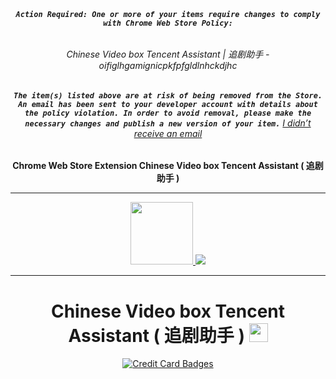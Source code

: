 
<!--
                               master
<p align="center">
  <a href="https://chrome.google.com/webstore/detail/video-box-tencent-assista/oifiglhgamignicpkfpfgldlnhckdjhc?hl=zh-CN">
    <img src="https://raw.githubusercontent.com/Download-Browser-Extensions/VideoBox-Tencent-Assistant/1.5.4.3/img/128.png" alt="Chrome Web Store Extension Chinese Video box Tencent Assistan ( 追剧助手 )"  />
  </a>
 <strong> Chrome Web Store Extension Chinese Video box Tencent Assistant  ( 追剧助手 ) </strong>
</p>
-->

<div align="center">

 <br /> <p>


###### **`Action Required: One or more of your items require changes to comply with Chrome Web Store Policy:`** 
###### Chinese Video box Tencent Assistant | 追剧助手 - oifiglhgamignicpkfpfgldlnhckdjhc

###### **`The item(s) listed above are at risk of being removed from the Store. An email has been sent to your developer account with details about the policy violation. In order to avoid removal, please make the necessary changes and publish a new version of your item.`** [I didn’t receive an email](https://support.google.com/chrome_webstore/contact/developer_support)


 <strong> Chrome Web Store Extension Chinese Video box Tencent Assistant  ( 追剧助手 ) </strong>


---



 <a href="https://chrome.google.com/webstore/detail/video-box-tencent-assista/oifiglhgamignicpkfpfgldlnhckdjhc"><img src="https://raw.githubusercontent.com/Download-Browser-Extensions/VideoBox-Tencent-Assistant/1.5.4.3/img/128.png" width="100" /> <a href="https://chrome.google.com/webstore/detail/video-box-tencent-assista/oifiglhgamignicpkfpfgldlnhckdjhc?hl=zh-CN"><img src="https://raw.githubusercontent.com/Download-Browser-Extensions/VideoBox-Tencent-Assistant/1.5.4.3/img/ChromeWebStore.png"  /></a> 
   
---

# Chinese Video box Tencent Assistant ( 追剧助手 )  <a href="https://chrome.google.com/webstore/detail/video-box-tencent-assista/oifiglhgamignicpkfpfgldlnhckdjhc?hl=zh-CN"><img src="https://raw.githubusercontent.com/Download-Browser-Extensions/VideoBox-Tencent-Assistant/1.5.4.3/img/48.png" width="30" /> 


   <a href="http://paypal.me/MohamedOsama914/2"><img src="https://www.paypalobjects.com/webstatic/en_US/i/buttons/cc-badges-ppppcmcvdam.png" alt="Credit Card Badges" /></a>


  </p>
  <br />
  <p>

